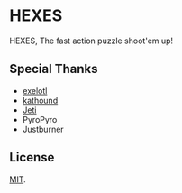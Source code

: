 # HEXES

HEXES, The fast action puzzle shoot'em up!

## Special Thanks

- [exelotl](https://natu.exelo.tl/)
- [kathound](https://kathrynhathaway.bandcamp.com/)
- [Jeti](https://fontenddev.com/)
- PyroPyro
- Justburner

## License

[MIT](LICENSE).
